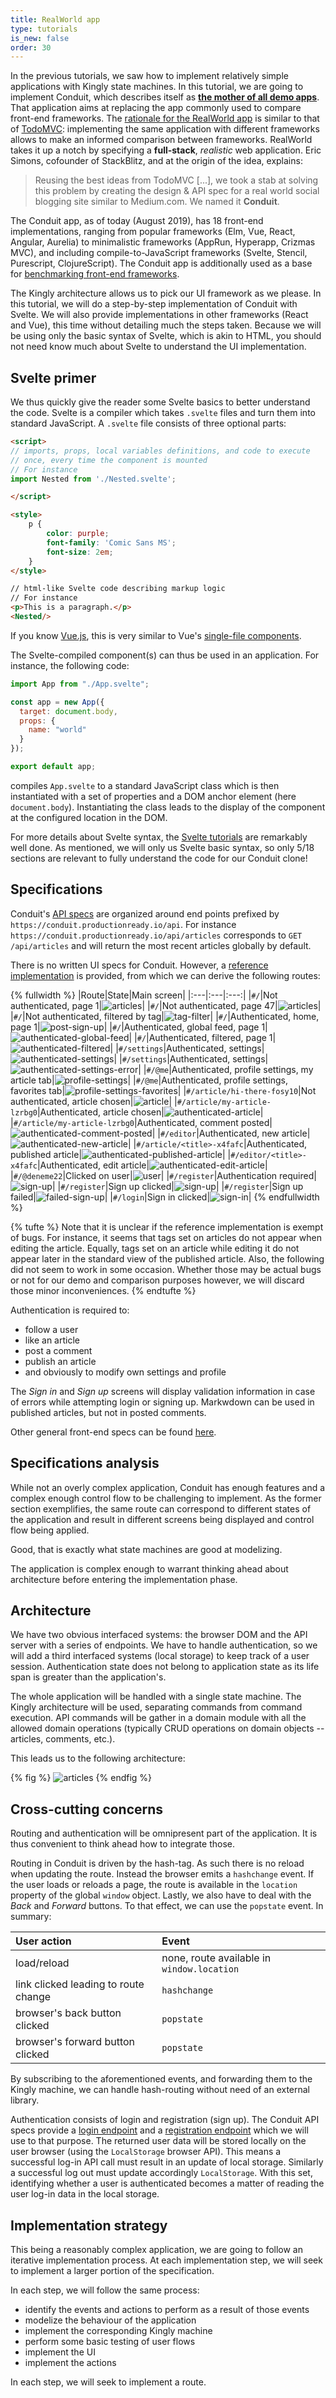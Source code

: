 ```yaml
---
title: RealWorld app
type: tutorials
is_new: false
order: 30
---
```


In the previous tutorials, we saw how to implement relatively simple applications with Kingly state machines. In this tutorial, we are going to implement Conduit, which describes itself as [**the mother of all demo apps**](https://github.com/gothinkster/realworld). That application aims at replacing the  app commonly used to compare front-end frameworks. The [rationale for the RealWorld app](https://medium.com/@ericsimons/introducing-realworld-6016654d36b5) is similar to that of [TodoMVC](http://todomvc.com/): implementing the same application with different frameworks allows to make an informed comparison between frameworks. RealWorld takes it up a notch by specifying a **full-stack**, *realistic* web application. Eric Simons, cofounder of StackBlitz, and at the origin of the idea, explains:

> Reusing the best ideas from TodoMVC [...], we took a stab at solving this problem by creating the design & API spec for a real world social blogging site similar to Medium.com. We named it **Conduit**.

The Conduit app, as of today (August 2019), has 18 front-end implementations, ranging from popular frameworks (Elm, Vue, React, Angular, Aurelia) to minimalistic frameworks (AppRun, Hyperapp, Crizmas MVC), and including compile-to-JavaScript frameworks (Svelte, Stencil, Purescript, ClojureScript). The Conduit app is additionally used as a base for [benchmarking front-end frameworks](https://www.infoq.com/news/2019/04/real-world-framework-benchmark/).

The Kingly architecture allows us to pick our UI framework as we please. In this tutorial, we will do a step-by-step implementation of Conduit with Svelte. We will also provide implementations in other frameworks (React and Vue), this time without detailing much the steps taken. Because we will be using only the basic syntax of Svelte, which is akin to HTML, you should not need know much about Svelte to understand the UI implementation.

## Svelte primer
We thus quickly give the reader some Svelte basics to better understand the code. Svelte is a compiler which takes `.svelte` files and turn them into standard JavaScript. A `.svelte` file consists of three optional parts: 

```html
<script>
// imports, props, local variables definitions, and code to execute 
// once, every time the component is mounted
// For instance
import Nested from './Nested.svelte';

</script>

<style>
	p {
		color: purple;
		font-family: 'Comic Sans MS';
		font-size: 2em;
	}
</style>

// html-like Svelte code describing markup logic
// For instance
<p>This is a paragraph.</p>
<Nested/>

```

If you know [Vue.js](https://vuejs.org/v2/guide/index.html), this is very similar to Vue's [single-file components](https://vuejs.org/v2/guide/single-file-components.html).

The Svelte-compiled component(s) can thus be used in an application. For instance, the following code:

```javascript
import App from "./App.svelte";

const app = new App({
  target: document.body,
  props: {
    name: "world"
  }
});

export default app;
```

compiles `App.svelte` to a standard JavaScript class which is then instantiated with a set of properties and a DOM anchor element (here `document.body`). Instantiating the class leads to the display of the component at the configured location in the DOM.

For more details about Svelte syntax, the [Svelte tutorials](https://svelte.dev/tutorial/basics) are remarkably well done. As mentioned, we will only us Svelte basic syntax, so only 5/18 sections are relevant to fully understand the code for our Conduit clone!

## Specifications
Conduit's [API specs](https://github.com/gothinkster/realworld/tree/master/api) are organized around end points prefixed by `https://conduit.productionready.io/api`. For instance `https://conduit.productionready.io/api/articles` corresponds to `GET /api/articles` and will return the most recent articles globally by default.

There is no written UI specs for Conduit. However, a [reference implementation](https://demo.realworld.io/#/) is provided, from which we can derive the following routes:

{% fullwidth %}
 |Route|State|Main screen|
|:---|:---|:---:|
|`#/`|Not authenticated, page 1|![articles](../../images/real-world/screenshot-demo.home.realworld.io-2019.08.06-22_24_28.png)|
|`#/`|Not authenticated, page 47|![articles](../../images/real-world/screenshot-demo.home-47.realworld.io-2019.08.06-22_43_59.png)|
|`#/`|Not authenticated, filtered by tag|![tag-filter](../../images/real-world/screenshot-demo.tag.realworld.io-2019.08.06-22_39_50.png)|
|`#/`|Authenticated, home, page 1|![post-sign-up](../../images/real-world/screenshot-demo.logged-user-home.realworld.io-2019.08.06-23_02_45.png)|
|`#/`|Authenticated, global feed, page 1|![authenticated-global-feed](../../images/real-world/screenshot-demo.authenticated-global-feed.realworld.io-2019.08.06-23_06_39.png)|
|`#/`|Authenticated, filtered, page 1|![authenticated-filtered](../../images/real-world/screenshot-demo.authenticated.filtered.realworld.io-2019.08.06-23_45_34.png)|
|`#/settings`|Authenticated, settings|![authenticated-settings](../../images/real-world/screenshot-demo.settings.realworld.io-2019.08.06-23_10_17.png)|
|`#/settings`|Authenticated, settings|![authenticated-settings-error](../../images/real-world/screenshot-demo.settings-error.realworld.io-2019.08.06-23_12_11.png)|
|`#/@me`|Authenticated, profile settings, my article tab|![profile-settings](../../images/real-world/screenshot-demo.profile-settings.realworld.io-2019.08.06-23_13_56.png)|
|`#/@me`|Authenticated, profile settings, favorites tab|![profile-settings-favorites](../../images/real-world/screenshot-demo.profile-settings-favorites.realworld.io-2019.08.06-23_16_59.png)|
|`#/article/hi-there-fosy10`|Not authenticated, article chosen|![article](../../images/real-world/screenshot-demo.article.realworld.io-2019.08.06-22_27_21.png)|
|`#/article/my-article-lzrbg0`|Authenticated, article chosen|![authenticated-article](../../images/real-world/screenshot-demo.authenticated-article.realworld.io-2019.08.06-23_19_50.png)|
|`#/article/my-article-lzrbg0`|Authenticated, comment posted|![authenticated-comment-posted](../../images/real-world/screenshot-demo.authenticated-comment-posted.realworld.io-2019.08.06-23_22_52.png)|
|`#/editor`|Authenticated, new article|![authenticated-new-article](../../images/real-world/screenshot-demo.new-article.realworld.io-2019.08.06-23_24_20.png)|
|`#/article/<title>-x4fafc`|Authenticated, published article|![authenticated-published-article](../../images/real-world/screenshot-demo.published-article.realworld.io-2019.08.06-23_30_59.png)|
|`#/editor/<title>-x4fafc`|Authenticated, edit article|![authenticated-edit-article](../../images/real-world/screenshot-demo.edit-article.realworld.io-2019.08.06-23_35_56.png)|
|`#/@deneme22`|Clicked on user|![user](../../images/real-world/screenshot-demo.user.realworld.io-2019.08.06-22_28_43.png)|
|`#/register`|Authentication required|![sign-up](../../images/real-world/screenshot-demo.signup.realworld.io-2019.08.06-22_36_55.png)|
|`#/register`|Sign up clicked|![sign-up](../../images/real-world/screenshot-demo.signup.realworld.io-2019.08.06-22_36_55.png)|
|`#/register`|Sign up failed|![failed-sign-up](../../images/real-world/screenshot-demo.realworld.fail-signup.io-2019.08.06-23_00_11.png)|
|`#/login`|Sign in clicked|![sign-in](../../images/real-world/screenshot-demo.signin.realworld.io-2019.08.06-22_38_10.png)|
{% endfullwidth %}

{% tufte %}
Note that it is unclear if the reference implementation is exempt of bugs. For instance, it seems that tags set on articles do not appear when editing the article. Equally, tags set on an article while editing it do not appear later in the standard view of the published article. Also, the following did not seem to work in some occasion. Whether those may be actual bugs or not for our demo and comparison purposes however, we will discard those minor inconveniences.
{% endtufte %}

Authentication is required to:

- follow a user
- like an article
- post a comment
- publish an article
- and obviously to modify own settings and profile

The *Sign in* and *Sign up* screens will display validation information in case of errors while attempting login or signing up. Markwdown can be used in published articles, but not in posted comments. 

Other general front-end specs can be found [here](https://github.com/gothinkster/realworld/tree/master/spec#frontend-specs).

## Specifications analysis
While not an overly complex application, Conduit has enough features and a complex enough control flow to be challenging to implement. As the former section exemplifies, the same route can correspond to different states of the application and result in different screens being displayed and control flow being applied. 

Good, that is exactly what state machines are good at modelizing.

The application is complex enough to warrant thinking ahead about architecture before entering the implementation phase.

## Architecture
We have two obvious interfaced systems: the browser DOM and the API server with a series of endpoints. We have to handle authentication, so we will add a third interfaced systems (local storage) to keep track of a user session. Authentication state does not belong to application state as its life span is greater than the application's.

The whole application will be handled with a single state machine. The Kingly architecture will be used, separating commands from command execution. API commands will be gather in a domain module with all the allowed domain operations (typically CRUD operations on domain objects -- articles, comments, etc.). 

This leads us to the following architecture:

{% fig %}
![articles](../../graphs/real-world/realworld-high-level-architecture.png)
{% endfig %}

## Cross-cutting concerns
Routing and authentication will be omnipresent part of the application. It is thus convenient to think ahead how to integrate those. 

Routing in Conduit is driven by the hash-tag. As such there is no reload when updating the route. Instead the browser emits a `hashchange` event. If the user loads or reloads a page, the route is available in the `location` property of the global `window` object. Lastly, we also have to deal with the *Back* and *Forward* buttons. To that effect, we can use the `popstate` event. In summary:

| User action | Event| 
|:---|:---|
|load/reload|none, route available in `window.location`|
|link clicked leading to route change|`hashchange`|
|browser's back button clicked| `popstate`| 
|browser's forward button clicked| `popstate`| 

By subscribing to the aforementioned events, and forwarding them to the Kingly machine, we can handle hash-routing without need of an external library.

Authentication consists of login and registration (sign up). The Conduit API specs provide a [login endpoint](https://github.com/gothinkster/realworld/tree/master/api#authentication) and a [registration endpoint](https://github.com/gothinkster/realworld/tree/master/api#registration) which we will use to that purpose. The returned user data will be stored locally on the user browser (using the `LocalStorage` browser API). This means a successful log-in API call must result in an update of local storage. Similarly a successful log out must update accordingly `LocalStorage`. With this set, identifying whether a user is authenticated becomes a matter of reading the user log-in data in the local storage. 

## Implementation strategy
This being a reasonably complex application, we are going to follow an iterative implementation process. At each implementation step, we will seek to implement a larger portion of the specification.

In each step, we will follow the same process:
- identify the events and actions to perform as a result of those events
- modelize the behaviour of the application
- implement the corresponding Kingly machine
- perform some basic testing of user flows
- implement the UI
- implement the actions

In each step, we will seek to implement a route.
